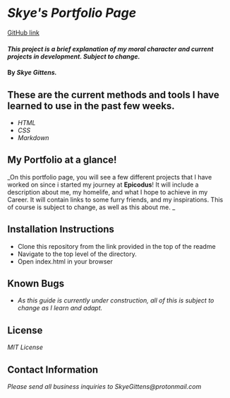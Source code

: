 # _Skye's Portfolio Page_
[GitHub link](https://skyegittens.github.io/portfoliolanding/)

#### _This project is a brief explanation of my moral character and current projects in development. Subject to change._

#### By _**Skye Gittens.**_

## These are the current methods and tools I have learned to use in the past few weeks.

* _HTML_
* _CSS_
* _Markdown_

## My Portfolio at a glance!

_On this portfolio page, you will see a few different projects that I have worked on since i started my journey at <strong>Epicodus</strong>! It will include a description about me, my homelife, and what I hope to achieve in my Career. It will contain links to some furry friends, and my inspirations. This of course is subject to change, as well as this about me. _

## Installation Instructions

* Clone this repository from the link provided in the top of the readme
* Navigate to the top level of the directory. 
* Open index.html in your browser

## Known Bugs

* _As this guide is currently under construction, all of this is subject to change as I learn and adapt._

## License

_MIT License_

## Contact Information

_Please send all business inquiries to SkyeGittens@protonmail.com_
